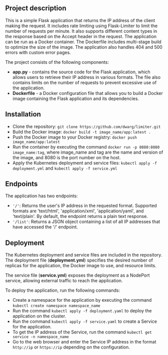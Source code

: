 ## Project description
This is a simple Flask application that returns the IP address of the client making the request. It includes rate limiting using Flask-Limiter to limit the number of requests per minute. It also supports different content types in the response based on the Accept header in the request. The application can be run as a Docker container. The Dockerfile includes multi-stage build to optimize the size of the image. The application also handles 404 and 500 errors with custom error pages.

The project consists of the following components:

* **app.py** - contains the source code for the Flask application, which allows users to retrieve their IP address in various formats. The file also contains limits on the number of requests to prevent excessive use of the application.
* **Dockerfile** - a Docker configuration file that allows you to build a Docker image containing the Flask application and its dependencies.

## Installation
* Clone the repository: `git clone https://github.com/dwarg/limiter.git`
* Build the Docker image: `docker build -t image_name/app:latest .`
* Push the Docker image to your Docker registry: `docker push image_name/app:latest`
* Run the container by executing the command `docker run -p 8080:8080 image_name:tag`, where image_name and tag are the name and version of the image, and 8080 is the port number on the host.
* Apply the Kubernetes deployment and service files: `kubectl apply -f deployment.yml` and `kubectl apply -f service.yml`

## Endpoints
The application has two endpoints:

* `'/'`: Returns the user's IP address in the requested format. Supported formats are 'text/html', 'application/xml', 'application/yaml', and 'text/plain'. By default, the endpoint returns a plain text response.
* `'/list'`: Returns a JSON object containing a list of all IP addresses that have accessed the '/' endpoint.

## Deployment
The Kubernetes deployment and service files are included in the repository. The deployment file (**deployment.yml**) specifies the desired number of replicas for the application, the Docker image to use, and resource limits.

The service file (**service.yml**) exposes the deployment as a NodePort service, allowing external traffic to reach the application.

To deploy the application, run the following commands:

* Create a namespace for the application by executing the command `kubectl create namespace namespace_name`
* Run the command `kubectl apply -f deployment.yaml` to deploy the application on the cluster.
* Run the command `kubectl apply -f service.yaml` to create a Service for the application.
* To get the IP address of the Service, run the command `kubectl get service -n namespace_name`
* Go to the web browser and enter the Service IP address in the format `http://ip` or `https://ip` depending on the configuration.